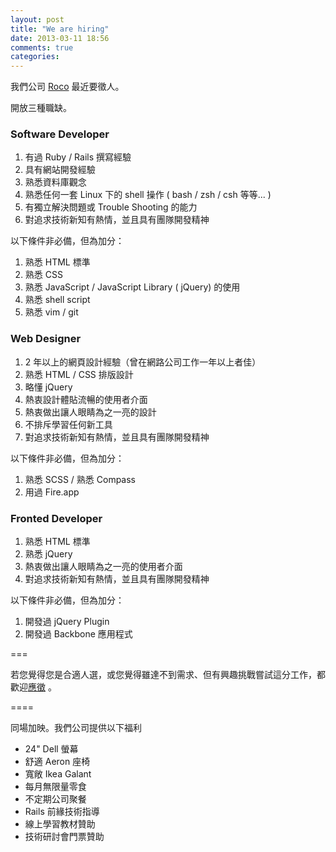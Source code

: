```yaml
---
layout: post
title: "We are hiring"
date: 2013-03-11 18:56
comments: true
categories: 
---
```


我們公司 [Roco](http://rocodev.com) 最近要徵人。

開放三種職缺。

### Software Developer

1. 有過 Ruby / Rails 撰寫經驗 
2. 具有網站開發經驗 
3. 熟悉資料庫觀念 
4. 熟悉任何一套 Linux 下的 shell 操作 ( bash / zsh / csh 等等... ) 
5. 有獨立解決問題或 Trouble Shooting 的能力 
6. 對追求技術新知有熱情，並且具有團隊開發精神

以下條件非必備，但為加分：

1. 熟悉 HTML 標準 
2. 熟悉 CSS 
3. 熟悉 JavaScript / JavaScript Library ( jQuery) 的使用 
4. 熟悉 shell script 
5. 熟悉 vim / git

### Web Designer

1. 2 年以上的網頁設計經驗（曾在網路公司工作一年以上者佳） 
2. 熟悉 HTML / CSS 排版設計 
3. 略懂 jQuery 
4. 熱衷設計體貼流暢的使用者介面 
5. 熱衷做出讓人眼睛為之一亮的設計 
6. 不排斥學習任何新工具 
7. 對追求技術新知有熱情，並且具有團隊開發精神

以下條件非必備，但為加分：

1. 熟悉 SCSS / 熟悉 Compass 
2. 用過 Fire.app

### Fronted Developer

1. 熟悉 HTML 標準 
2. 熟悉 jQuery 
3. 熱衷做出讓人眼睛為之一亮的使用者介面 
4. 對追求技術新知有熱情，並且具有團隊開發精神

以下條件非必備，但為加分：

1. 開發過 jQuery Plugin 
2. 開發過 Backbone 應用程式


===

若您覺得您是合適人選，或您覺得雖達不到需求、但有興趣挑戰嘗試這分工作，都歡迎[應徵](http://rocodev.com/jobs) 。


====

同場加映。我們公司提供以下福利

* 24" Dell 螢幕
* 舒適 Aeron 座椅
* 寬敞 Ikea Galant
* 每月無限量零食
* 不定期公司聚餐
* Rails 前緣技術指導
* 線上學習教材贊助
* 技術研討會門票贊助


